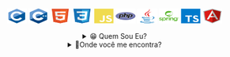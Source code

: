 <div id="container" align="center">
<!-- stacks -->
<div style="display: inline_block"><br>
  <img align="center" alt="gel-c" height="30" width="40" src="https://raw.githubusercontent.com/devicons/devicon/master/icons/c/c-original.svg" > 
  <img align="center" alt="gel-c" height="30" width="40" src="https://raw.githubusercontent.com/devicons/devicon/master/icons/cplusplus/cplusplus-original.svg" > 
  <img align="center" alt="gel-HTML" height="30" width="40" src="https://raw.githubusercontent.com/devicons/devicon/master/icons/html5/html5-original.svg">
  <img align="center" alt="gel-CSS" height="30" width="40" src="https://raw.githubusercontent.com/devicons/devicon/master/icons/css3/css3-original.svg">
  <img align="center" alt="gel-Js" height="30" width="40" src="https://raw.githubusercontent.com/devicons/devicon/master/icons/javascript/javascript-plain.svg">
  <img align="center" alt="gel-php" height="30" width="40" src="https://raw.githubusercontent.com/devicons/devicon/master/icons/php/php-original.svg">
  <img align="center" alt="gel-java" height="30" width="40" src="https://raw.githubusercontent.com/devicons/devicon/master/icons/java/java-original.svg">
  <img align="center" alt="gel-spring" height="30" width="40" src="https://raw.githubusercontent.com/devicons/devicon/master/icons/spring/spring-original-wordmark.svg">
  <img align="center" alt="gel-spring" height="30" width="40" src="https://raw.githubusercontent.com/devicons/devicon/master/icons/typescript/typescript-original.svg">
  <img align="center" alt="gel-spring" height="30" width="40" src="https://raw.githubusercontent.com/devicons/devicon/master/icons/angularjs/angularjs-original.svg">
  

</div>

<br>

<details>
<summary>😁 Quem Sou Eu?</summary>
<div align="center">
<!-- presentation letter -->
<br>
Que bom ter você aqui! Deixa eu te contar um pouquinho mais sobre mim.

Sou um homem negro, vindo de uma família grande e muito humilde de Vicente de Carvalho, Baixada Santista. Desde pequeno decidi tomar as rédeas da minha vida e trabalhar duro para atingir meu potencial e superar todas as barreiras financeiras, raciais ou sociais.

Foi na área de tecnologia que resolvi trilhar meu próprio sucesso. Desde pequeno estudo programação. Me formei como Técnico pelo Senai e Engenheiro de Software pela 42 São Paulo. Adoro estudar e sempre buscar conhecimento para me aprimorar.

Atualmente atuo como Consultor ABAP e sigo buscando me especializar e crescer como profissional Tech SAP.

🌱 Missão:<br>
Tornar-me um profissional de Alta Performance; trazer Resultado para as organizações que eu trabalhar; contribuir positivamente para o Desenvolvimento Pessoal e Profissional das pessoas.

🚀 Conquistas:<br>
• Competidor SP Skills representando o Senai de Santos, modalidade de TI<br>
• Experiência no exterior, trabalhei por cerca de 2 anos no Chile<br>
• Human Coder 42SP<br>

"Nada na vida é fácil, mas tudo é possível. COMECE PEQUENO e SONHE GRANDE!"

Muito Obrigado pela sua presença no meu Github, por favor, se tiver qualquer feedback ou sugestão, entre em contato, ficarei feliz em ouvir, aprender e crescer.
</div>
</details>

<details>
<summary>📱Onde você me encontra?</summary>
<a href="https://wa.me/5511966076876" target="_BLANK"><img src="./README/zap.png" height="60px" /></a>
<a href="https://www.linkedin.com/in/argelcapela" class="linkedin" target="_BLANK"><img src="./README/linkedin.png" height="60px" /></a>
<a href="https://www.instagram.com/argelcapela" target="_BLANK"><img src="./README/insta.png" height="60px" /></a>
<a href="https://www.youtube.com/channel/UCyGQ4OV5jN2gUauZpPXenWg" target="_BLANK"><img src="./README/youtube.png" height="60px" /></a>
<a href="https://argelcapela.com.br"><img src="https://i.imgur.com/iFxsoep.jpg" width="60px" height="60px"></a>

</details>


<br>
</div>

<!--
<div align="center">
<!-- portfolio -->
<!--
<h6>Me daria a honra de sua visita em meu portfólio? Clique na logo abaixo! ⬇️ </h6>

<a href="https://argelcapela.com.br"><img src="https://i.imgur.com/iFxsoep.jpg" width="100px" height="100px"></a>
<br><br>

<!-- scripture -->
<!--
<i>"Mas os que esperam no Senhor renovarão as forças, subirão com asas como águias; correrão, e não se cansarão; caminharão, e não desfalecerão." <br>Isaías 40:31 <br></i><br>
</div>


